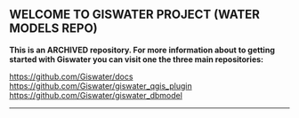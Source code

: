 ## WELCOME TO GISWATER PROJECT (WATER MODELS REPO)

**This is an ARCHIVED repository. For more information about to getting started with Giswater you can visit one the three main repositories:**

https://github.com/Giswater/docs<br>
https://github.com/Giswater/giswater_qgis_plugin<br>
https://github.com/Giswater/giswater_dbmodel<br>

------------------------
